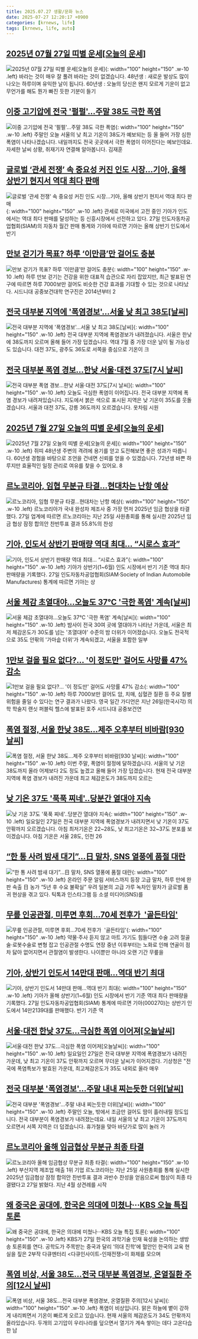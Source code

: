 ```yaml
---
title: 2025.07.27 생활/문화 뉴스
date: 2025-07-27 12:20:17 +0900
categories: [krnews, life]
tags: [krnews, life, auto]
---
```

## [2025년 07월 27일 띠별 운세[오늘의 운세]](https://n.news.naver.com/mnews/article/030/0003335449)

![2025년 07월 27일 띠별 운세[오늘의 운세]](https://mimgnews.pstatic.net/image/origin/030/2025/07/27/3335449.jpg?type=nf220_150){: width="100" height="150" .w-10 .left}
바라는 것이 매우 잘 풀려 바라는 것이 없겠습니다. 48년생 : 새로운 발상도 많이 나오는 하루이며 유익한 날이 됩니다. 60년생 : 오늘의 당신은 왠지 모르게 기운이 없고 무언가를 해도 뭔가 빠진 듯한 기분이 들기

## [이중 고기압에 전국 '펄펄'…주말 38도 극한 폭염](https://n.news.naver.com/mnews/article/422/0000764183)

![이중 고기압에 전국 '펄펄'…주말 38도 극한 폭염](https://mimgnews.pstatic.net/image/origin/422/2025/07/26/764183.jpg?type=nf220_150){: width="100" height="150" .w-10 .left}
주말인 오늘 서울의 낮 최고 기온이 38도가 예보되는 등 올 들어 가장 심한 폭염이 나타나겠습니다. 내일까지도 전국 곳곳에서 극한 폭염이 이어진다는 예보인데요. 자세한 날씨 상황, 취재기자 연결해 알아봅니다. 김재훈

## [글로벌 ‘관세 전쟁’ 속 중요성 커진 인도 시장…기아, 올해 상반기 현지서 역대 최다 판매](https://n.news.naver.com/mnews/article/032/0003385510)

![글로벌 ‘관세 전쟁’ 속 중요성 커진 인도 시장…기아, 올해 상반기 현지서 역대 최다 판매](https://mimgnews.pstatic.net/image/origin/032/2025/07/27/3385510.jpg?type=nf220_150){: width="100" height="150" .w-10 .left}
관세로 미국에서 고전 중인 기아가 인도에서는 역대 최다 판매를 달성하는 등 신흥시장에서 선전하고 있다. 27일 인도자동차공업협회(SIAM)의 자동차 월간 판매 통계와 기아에 따르면 기아는 올해 상반기 인도에서 반기

## [만보 걷기가 목표? 하루 ‘이만큼’만 걸어도 충분](https://n.news.naver.com/mnews/article/296/0000091595)

![만보 걷기가 목표? 하루 ‘이만큼’만 걸어도 충분](https://mimgnews.pstatic.net/image/origin/296/2025/07/26/91595.jpg?type=nf220_150){: width="100" height="150" .w-10 .left}
하루 만보 걷기는 건강을 위한 대표적 습관으로 자리 잡았지만, 최근 발표된 연구에 따르면 하루 7000보만 걸어도 비슷한 건강 효과를 기대할 수 있는 것으로 나타났다. 시드니대 공중보건대학 연구진은 2014년부터 2

## [전국 대부분 지역에 '폭염경보'…서울 낮 최고 38도[날씨]](https://n.news.naver.com/mnews/article/437/0000450218)

![전국 대부분 지역에 '폭염경보'…서울 낮 최고 38도[날씨]](https://mimgnews.pstatic.net/image/origin/437/2025/07/26/450218.jpg?type=nf220_150){: width="100" height="150" .w-10 .left}
전국 대부분 지역에 폭염경보가 내려졌습니다. 서울은 한낮에 38도까지 오르며 올해 들어 가장 덥겠습니다. 역대 7월 중 가장 더운 날이 될 가능성도 있습니다. 대전 37도, 광주도 36도로 서쪽을 중심으로 기온이 크

## [전국 대부분 폭염 경보…한낮 서울·대전 37도[7시 날씨]](https://n.news.naver.com/mnews/article/056/0011997074)

![전국 대부분 폭염 경보…한낮 서울·대전 37도[7시 날씨]](https://mimgnews.pstatic.net/image/origin/056/2025/07/27/11997074.jpg?type=nf220_150){: width="100" height="150" .w-10 .left}
오늘도 극심한 폭염이 이어집니다. 전국 대부분 지역에 폭염 경보가 내려져있습니다. 지도에서 붉은 색으로 표시된 지역은 낮 기온이 35도를 웃돌겠습니다. 서울과 대전 37도, 강릉 36도까지 오르겠습니다. 옷차림 시원

## [2025년 7월 27일 오늘의 띠별 운세[오늘의 운세]](https://n.news.naver.com/mnews/article/015/0005163078)

![2025년 7월 27일 오늘의 띠별 운세[오늘의 운세]](https://mimgnews.pstatic.net/image/origin/015/2025/07/27/5163078.jpg?type=nf220_150){: width="100" height="150" .w-10 .left}
쥐띠 48년생 주변의 격려에 용기를 얻고 도전해보면 좋은 성과가 따릅니다. 60년생 경험을 바탕으로 조언을 건네면 신뢰를 얻을 수 있겠습니다. 72년생 바쁜 하루지만 효율적인 일정 관리로 여유를 찾을 수 있어요. 8

## [르노코리아, 임협 무분규 타결…현대차는 난항 예상](https://n.news.naver.com/mnews/article/018/0006074738)

![르노코리아, 임협 무분규 타결…현대차는 난항 예상](https://mimgnews.pstatic.net/image/origin/018/2025/07/27/6074738.jpg?type=nf220_150){: width="100" height="150" .w-10 .left}
르노코리아가 국내 완성차 제조사 중 가장 먼저 2025년 임금 협상을 타결했다. 27일 업계에 따르면 르노코리아는 지난 25일 사원총회를 통해 실시한 2025년 임금 협상 잠정 합의안 찬반투표 결과 55.8%의 찬성

## [기아, 인도서 상반기 판매량 역대 최대… “시로스 효과”](https://n.news.naver.com/mnews/article/366/0001095886)

![기아, 인도서 상반기 판매량 역대 최대… “시로스 효과”](https://mimgnews.pstatic.net/image/origin/366/2025/07/27/1095886.jpg?type=nf220_150){: width="100" height="150" .w-10 .left}
기아가 상반기(1~6월) 인도 시장에서 반기 기준 역대 최다 판매량을 기록했다. 27일 인도자동차공업협회(SIAM·Society of Indian Automobile Manufactures) 통계에 따르면 기아는 상

## [서울 체감 초열대야...오늘도 37℃ '극한 폭염' 계속[날씨]](https://n.news.naver.com/mnews/article/052/0002225131)

![서울 체감 초열대야...오늘도 37℃ '극한 폭염' 계속[날씨]](https://mimgnews.pstatic.net/image/origin/052/2025/07/27/2225131.jpg?type=nf220_150){: width="100" height="150" .w-10 .left}
밤사이 전국 30여 곳에 열대야가 나타난 가운데, 서울은 최저 체감온도가 30도를 넘는 '초열대야' 수준의 밤 더위가 이어졌습니다. 오늘도 전국적으로 35도 안팎의 '가마솥 더위'가 계속되겠고, 서울을 포함한 일부

## [1만보 걸을 필요 없다?… '이 정도만' 걸어도 사망률 47% 감소](https://n.news.naver.com/mnews/article/417/0001091646)

![1만보 걸을 필요 없다?… '이 정도만' 걸어도 사망률 47% 감소](https://mimgnews.pstatic.net/image/origin/417/2025/07/27/1091646.jpg?type=nf220_150){: width="100" height="150" .w-10 .left}
하루 7000보만 걸어도 암, 치매, 심혈관 질환 등 주요 질병 위험을 줄일 수 있다는 연구 결과가 나왔다. 영국 일간 가디언은 지난 26일(한국시각) 의학 학술지 랜싯 퍼블릭 헬스에 발표된 호주 시드니대 공중보건연

## [폭염 절정, 서울 한낮 38도…제주 오후부터 비바람[930 날씨]](https://n.news.naver.com/mnews/article/056/0011996896)

![폭염 절정, 서울 한낮 38도…제주 오후부터 비바람[930 날씨]](https://mimgnews.pstatic.net/image/origin/056/2025/07/26/11996896.jpg?type=nf220_150){: width="100" height="150" .w-10 .left}
이번 주말, 폭염이 절정에 달하겠습니다. 서울의 낮 기온 38도까지 올라 어제보다 2도 정도 높겠고 올해 들어 가장 덥겠습니다. 현재 전국 대부분 지역에 폭염 경보가 내려진 가운데 최고 체감온도가 38도까지 오르는

## [낮 기온 37도 '푹푹 찌네'..당분간 열대야 지속](https://n.news.naver.com/mnews/article/660/0000089808)

![낮 기온 37도 '푹푹 찌네'..당분간 열대야 지속](https://mimgnews.pstatic.net/image/origin/660/2025/07/27/89808.jpg?type=nf220_150){: width="100" height="150" .w-10 .left}
일요일인 27일은 전국 대부분 지역에 폭염경보가 내려지면서 낮 기온이 37도 안팎까지 오르겠습니다. 아침 최저기온은 22~28도, 낮 최고기온은 32~37도 분포를 보이겠습니다. 아침 기온은 서울 28도, 인천 26

## [“한 통 사려 밤새 대기”…日 말차, SNS 열풍에 품절 대란](https://n.news.naver.com/mnews/article/366/0001095762)

![“한 통 사려 밤새 대기”…日 말차, SNS 열풍에 품절 대란](https://mimgnews.pstatic.net/image/origin/366/2025/07/26/1095762.jpg?type=nf220_150){: width="100" height="150" .w-10 .left}
온라인 주문 알림 서비스까지 등장 고급 말차, 하루 만에 완판 속출 日 농가 “5년 후 수요 불확실” 우려 일본의 고급 가루 녹차인 말차가 글로벌 품귀 현상을 겪고 있다. 틱톡과 인스타그램 등 소셜 미디어(SNS)를

## [무릎 인공관절, 미루면 후회…70세 전후가  '골든타임'](https://n.news.naver.com/mnews/article/586/0000108195)

![무릎 인공관절, 미루면 후회…70세 전후가  '골든타임'](https://mimgnews.pstatic.net/image/origin/586/2025/07/27/108195.jpg?type=nf220_150){: width="100" height="150" .w-10 .left}
약물·주사 듣지 않고 마트 가기도 힘들다면 수술 고려 절골술·로봇수술로 변형 잡고 인공관절 수명도 연장 중년 이후부터는 노화로 인해 연골이 점차 닳아 없어지면서 관절염이 발생한다. 나이뿐만 아니라 오랜 기간 무릎을

## [기아, 상반기 인도서 14만대 판매…역대 반기 최대](https://n.news.naver.com/mnews/article/018/0006074758)

![기아, 상반기 인도서 14만대 판매…역대 반기 최대](https://mimgnews.pstatic.net/image/origin/018/2025/07/27/6074758.jpg?type=nf220_150){: width="100" height="150" .w-10 .left}
기아가 올해 상반기(1~6월) 인도 시장에서 반기 기준 역대 최다 판매량을 기록했다. 27일 인도자동차공업협회(SIAM) 통계에 따르면 기아(000270)는 상반기 인도에서 14만2139대를 판매했다. 반기 기준 역

## [서울·대전 한낮 37도…극심한 폭염 이어져[오늘날씨]](https://n.news.naver.com/mnews/article/003/0013386568)

![서울·대전 한낮 37도…극심한 폭염 이어져[오늘날씨]](https://mimgnews.pstatic.net/image/origin/003/2025/07/27/13386568.jpg?type=nf220_150){: width="100" height="150" .w-10 .left}
일요일인 27일은 전국 대부분 지역에 폭염경보가 내려진 가운데, 낮 최고 기온이 37도 안팎까지 오르며 무더운 날씨가 이어지겠다. 기상청은 "전국에 폭염특보가 발효된 가운데, 최고체감온도가 35도 내외로 올라 매우

## [전국 대부분 '폭염경보'…주말 내내 찌는듯한 더위[날씨]](https://n.news.naver.com/mnews/article/448/0000545312)

![전국 대부분 '폭염경보'…주말 내내 찌는듯한 더위[날씨]](https://mimgnews.pstatic.net/image/origin/448/2025/07/26/545312.jpg?type=nf220_150){: width="100" height="150" .w-10 .left}
주말인 오늘, 밖에서 조금만 걸어도 땀이 흘러내릴 정도입니다. 전국 대부분이 폭염경보가 내려졌는데요. 내일 서울의 낮 최고 기온이 37도까지 오르면서 서쪽 지역은 더 덥겠습니다. 휴가철을 맞아 바닷가로 많이 놀러 가

## [르노코리아 올해 임금협상 무분규 최종 타결](https://n.news.naver.com/mnews/article/014/0005382816)

![르노코리아 올해 임금협상 무분규 최종 타결](https://mimgnews.pstatic.net/image/origin/014/2025/07/27/5382816.jpg?type=nf220_150){: width="100" height="150" .w-10 .left}
부산지역 제조업 매출 1위 기업 르노코리아는 지난 25일 사원총회를 통해 실시한 2025년 임금협상 잠정 합의안 찬반투표 결과 과반수 찬성을 얻음으로써 협상이 최종 타결됐다고 27일 밝혔다. 지난 4월 상견례를 시작

## [왜 중국은 공대에, 한국은 의대에 미쳤나···KBS 오늘 특집 토론](https://n.news.naver.com/mnews/article/032/0003385499)

![왜 중국은 공대에, 한국은 의대에 미쳤나···KBS 오늘 특집 토론](https://mimgnews.pstatic.net/image/origin/032/2025/07/27/3385499.jpg?type=nf220_150){: width="100" height="150" .w-10 .left}
KBS가 27일 한국의 과학기술 인재 육성을 논의하는 생방송 토론회를 연다. 공학도가 주목받는 중국과 달리 ‘의대 진학’에 혈안인 한국의 교육 현실을 짚은 2부작 다큐멘터리 <다큐인사이트-인재전쟁>이 화제를 모으며

## [폭염 비상, 서울 38도…전국 대부분 폭염경보, 온열질환 주의[12시 날씨]](https://n.news.naver.com/mnews/article/056/0011996923)

![폭염 비상, 서울 38도…전국 대부분 폭염경보, 온열질환 주의[12시 날씨]](https://mimgnews.pstatic.net/image/origin/056/2025/07/26/11996923.jpg?type=nf220_150){: width="100" height="150" .w-10 .left}
폭염이 비상입니다. 맑은 하늘에 볕이 강하게 내리쬐면서 기온이 빠르게 오르고 있습니다. 현재 서울의 체감온도가 34도 안팎까지 올라있습니다. 두개의 고기압이 우리나라를 덮으면서 열기가 계속 쌓이는 데다 고온다습한 남


